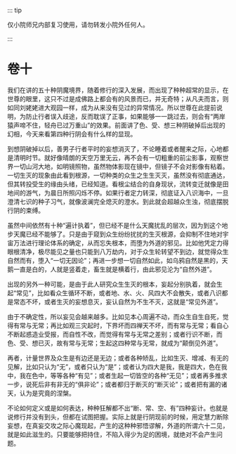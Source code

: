 ::: tip

仅小院师兄内部复习使用，请勿转发小院外任何人。

:::

# 卷十

​          我们在讲的五十种阴魔境界，随着修行的深入发展，而出现了种种超常的显示，在世尊的眼里，这只不过是成佛路上都会有的风景而已，并无奇特；从凡夫而言，则如同刘姥姥进大观园一样，成为从来没有见过的异常情况。所以世尊在此提前说明，为防止行者误入歧途，反而耽误了正事，如果能够一一跳过去，则会有“两岸猿声啼不住，轻舟已过万重山”的效果。前面讲了色、受、想三种阴破掉后出现的幻相，今天来看第四种行阴会有什么样的显现。

​         到想阴破掉以后，善男子行者平时的妄想消灭了，不论睡着或者醒来之际，心地都是清明时节。就好像晴朗的天空万里无云，再不会有一切粗重的前尘影事，观察世界一切山河大地，如明镜照物，虽然物体影现在镜中，但镜子不会对影像有粘着。一切生灭的现象由此看到根源，一切种类的众生之生生灭灭，虽然没有彻底通达，但其转投受生的缘由头绪，已经知道。看根尘结合的自身现状，流转变迁就像是田地间的游气，为晨日所照闪烁不停。如果行者定力转深，彻底证入八识海中，一旦澄清七识的种子习气，就像波澜完全熄灭的澄水。到此就会超越众生浊，彻底摆脱行阴的束缚。

​         虽然中间依然有十种“遍计执着”，但已经不是什么天魔扰乱的层次，因为到这个地步天魔已经不能够了。只是由于窥到众生纷纷扰扰的生灭根源，会抑制不住地对宇宙万法进行理论体系的确定，从而忘失根本，而堕为外道的邪见。比如他凭定力得眼根清净，极尽能见之量也只能到八万劫内，对于众生轮转望不到边，就觉得众生自然而有，堕入“一切无因论”；再进一步想一切自然如此，如乌鸦自然是黑的，天鹅一直是白的，人就是竖着走，畜生就是横着行，由此邪见沦为“自然外道”。

​         出现的另外一种可能，是由于此人研究众生生灭的根本，妄起分别执着，就会生起“常见”，比如看众生循环不断，或者地、水、火、风四大不会散失，或者八识都是常态不坏，或者生灭的妄想息灭，妄认自然为不生不灭，这就是“常见外道”。

​         由于不确定性，所以妄见会越来越多。比如见本心周遍不动，而众生自生自死，觉得有常与无常；再比如观三灾起时，下界坏而四禅天不坏，而有常与无常；看自心不断起惑造业受报，而自性不改，而觉得有常与无常之差别；或者行识不断，而色、受、想已灭，故有常与无常；生起这四种常与无常，就成为“颠倒见外道”。

​         再者，计量世界及众生是有边还是无边；或者各种矫乱，比如生灭、增减、有无的见解，比如只认为“无”，或者只认为“是”；或者认为四大是我，我是四大，色在我中，我在色中，等等各种“有见”；或者生起一切皆空的各种“无见”；或者再多推求一步，说死后非有非无的“俱非论”；或者都归于断灭的“断灭论”；或者把有漏的诸天，认为是究竟的涅槃。

​         不论如何定义或是如何表达，种种狂解都不出“断、常、空、有”四种妄计。也就是说修行并没有到头，但都在试图把握。实际上就是行阴现前的时候，用定慧力断除妄想，在真妄交攻之际心魔现起，产生的这种种邪悟谬解，外道的所谓六十二见，就是如此滋生的。只要能够把持住，不陷入得少为足的困境，就绝对不会产生问题。